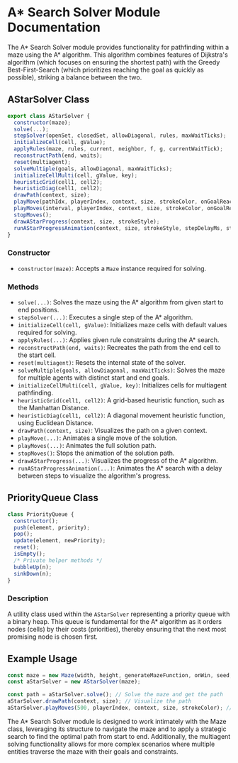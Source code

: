 # A* Search Solver Module Documentation

The A* Search Solver module provides functionality for pathfinding within a maze using the A* algorithm. This algorithm combines features of Dijkstra's algorithm (which focuses on ensuring the shortest path) with the Greedy Best-First-Search (which prioritizes reaching the goal as quickly as possible), striking a balance between the two.

## AStarSolver Class

```javascript
export class AStarSolver {
  constructor(maze);
  solve(...);
  stepSolver(openSet, closedSet, allowDiagonal, rules, maxWaitTicks);
  initializeCell(cell, gValue);
  applyRules(maze, rules, current, neighbor, f, g, currentWaitTick);
  reconstructPath(end, waits);
  reset(multiagent);
  solveMultiple(goals, allowDiagonal, maxWaitTicks);
  initializeCellMulti(cell, gValue, key);
  heuristicGrid(cell1, cell2);
  heuristicDiag(cell1, cell2);
  drawPath(context, size);
  playMove(pathIdx, playerIndex, context, size, strokeColor, onGoalReached, drawPath, drawPlayerPath);
  playMoves(interval, playerIndex, context, size, strokeColor, onGoalReached, drawPath, drawPlayerPath);
  stopMoves();
  drawAStarProgress(context, size, strokeStyle);
  runAStarProgressAnimation(context, size, strokeStyle, stepDelayMs, startX, startY, endX, endY, allowDiagonal, rules, maxWaitTicks);
}
```

### Constructor

- `constructor(maze)`: Accepts a `Maze` instance required for solving.

### Methods

- `solve(...)`: Solves the maze using the A* algorithm from given start to end positions.
- `stepSolver(...)`: Executes a single step of the A* algorithm.
- `initializeCell(cell, gValue)`: Initializes maze cells with default values required for solving.
- `applyRules(...)`: Applies given rule constraints during the A* search.
- `reconstructPath(end, waits)`: Recreates the path from the end cell to the start cell.
- `reset(multiagent)`: Resets the internal state of the solver.
- `solveMultiple(goals, allowDiagonal, maxWaitTicks)`: Solves the maze for multiple agents with distinct start and end goals.
- `initializeCellMulti(cell, gValue, key)`: Initializes cells for multiagent pathfinding.
- `heuristicGrid(cell1, cell2)`: A grid-based heuristic function, such as the Manhattan Distance.
- `heuristicDiag(cell1, cell2)`: A diagonal movement heuristic function, using Euclidean Distance.
- `drawPath(context, size)`: Visualizes the path on a given context.
- `playMove(...)`: Animates a single move of the solution.
- `playMoves(...)`: Animates the full solution path.
- `stopMoves()`: Stops the animation of the solution path.
- `drawAStarProgress(...)`: Visualizes the progress of the A* algorithm.
- `runAStarProgressAnimation(...)`: Animates the A* search with a delay between steps to visualize the algorithm's progress.

## PriorityQueue Class

```javascript
class PriorityQueue {
  constructor();
  push(element, priority);
  pop();
  update(element, newPriority);
  reset();
  isEmpty();
  /* Private helper methods */
  bubbleUp(n);
  sinkDown(n);
}
```

### Description

A utility class used within the `AStarSolver` representing a priority queue with a binary heap. This queue is fundamental for the A* algorithm as it orders nodes (cells) by their costs (priorities), thereby ensuring that the next most promising node is chosen first.

## Example Usage

```javascript
const maze = new Maze(width, height, generateMazeFunction, onWin, seed, allowDiagonal);
const aStarSolver = new AStarSolver(maze);

const path = aStarSolver.solve(); // Solve the maze and get the path
aStarSolver.drawPath(context, size); // Visualize the path
aStarSolver.playMoves(500, playerIndex, context, size, strokeColor); // Animate the path at an interval of 500ms
```

The A* Search Solver module is designed to work intimately with the Maze class, leveraging its structure to navigate the maze and to apply a strategic search to find the optimal path from start to end. Additionally, the multiagent solving functionality allows for more complex scenarios where multiple entities traverse the maze with their goals and constraints.